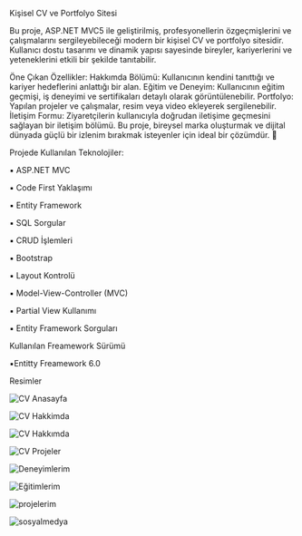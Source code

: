 Kişisel CV ve Portfolyo Sitesi

Bu proje, ASP.NET MVC5 ile geliştirilmiş, profesyonellerin özgeçmişlerini ve çalışmalarını sergileyebileceği modern bir kişisel CV ve portfolyo sitesidir. Kullanıcı dostu tasarımı ve dinamik yapısı sayesinde bireyler, kariyerlerini ve yeteneklerini etkili bir şekilde tanıtabilir.

Öne Çıkan Özellikler:
Hakkımda Bölümü: Kullanıcının kendini tanıttığı ve kariyer hedeflerini anlattığı bir alan.
Eğitim ve Deneyim: Kullanıcının eğitim geçmişi, iş deneyimi ve sertifikaları detaylı olarak görüntülenebilir.
Portfolyo: Yapılan projeler ve çalışmalar, resim veya video ekleyerek sergilenebilir.
İletişim Formu: Ziyaretçilerin kullanıcıyla doğrudan iletişime geçmesini sağlayan bir iletişim bölümü.
Bu proje, bireysel marka oluşturmak ve dijital dünyada güçlü bir izlenim bırakmak isteyenler için ideal bir çözümdür. 🚀

Projede Kullanılan Teknolojiler:

▪️ ASP.NET MVC

▪️ Code First Yaklaşımı

▪️ Entity Framework

▪️ SQL Sorgular

▪️ CRUD İşlemleri

▪️ Bootstrap

▪️ Layout Kontrolü

▪️ Model-View-Controller (MVC)

▪️ Partial View Kullanımı

▪️ Entity Framework Sorguları


Kullanılan Freamework Sürümü

▪️Entitty Freamework 6.0

Resimler

![CV Anasayfa](https://github.com/user-attachments/assets/4959371b-0bc7-4529-a495-2e30ca205c0d)

![CV Hakkimda](https://github.com/user-attachments/assets/eab69f28-bd3a-428e-8497-c6d25bd0b158)

![CV Hakkımda](https://github.com/user-attachments/assets/995ceb0a-ac6f-4d1c-8330-1fbd84033811)

![CV Projeler](https://github.com/user-attachments/assets/598b3433-c918-4d98-80f7-2cba946e8bc6)

![Deneyimlerim](https://github.com/user-attachments/assets/82ea8bff-8d47-400d-8f7d-31cf49b19bc7)

![Eğitimlerim](https://github.com/user-attachments/assets/22e9de09-89c7-42f1-ad5b-8e77af6a0626)

![projelerim](https://github.com/user-attachments/assets/772d9e57-3347-49a7-b581-4beeba27a874)

![sosyalmedya](https://github.com/user-attachments/assets/290828d5-cc3c-4b7c-9f99-f6a6ba64e55f)

